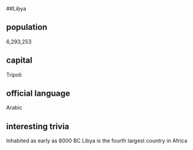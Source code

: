 ##Libya
## population
6,293,253

## capital
Tripoli

## official language
Arabic

## interesting trivia
Inhabited as early as 8000 BC
Libya is the fourth largest country in Africa

